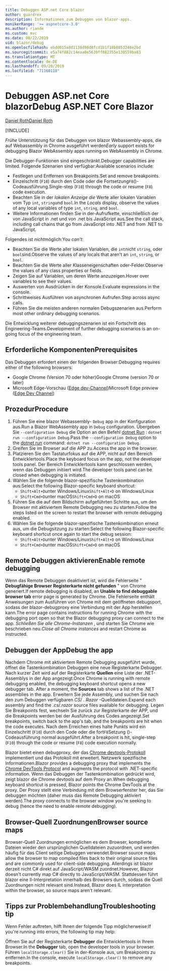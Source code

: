 ```yaml
---
title: Debuggen ASP.net Core blazor
author: guardrex
description: Informationen zum Debuggen von blazor-apps.
monikerRange: '>= aspnetcore-3.0'
ms.author: riande
ms.custom: mvc
ms.date: 08/22/2019
uid: blazor/debug
ms.openlocfilehash: ebdd015a8d1138d98d8fcd1b1f18b8053248e2bd
ms.sourcegitcommit: e5a74f882c14eaa0e5639ff082355e130559ba83
ms.translationtype: MT
ms.contentlocale: de-DE
ms.lasthandoff: 09/20/2019
ms.locfileid: "71168118"
---
```

# <a name="debug-aspnet-core-blazor"></a><span data-ttu-id="a6239-103">Debuggen ASP.net Core blazor</span><span class="sxs-lookup"><span data-stu-id="a6239-103">Debug ASP.NET Core Blazor</span></span>

[<span data-ttu-id="a6239-104">Daniel Roth</span><span class="sxs-lookup"><span data-stu-id="a6239-104">Daniel Roth</span></span>](https://github.com/danroth27)

[!INCLUDE[](~/includes/blazorwasm-preview-notice.md)]

<span data-ttu-id="a6239-105">*Frühe* Unterstützung für das Debuggen von blazor Webassembly-apps, die auf Webassembly in Chrome ausgeführt werden</span><span class="sxs-lookup"><span data-stu-id="a6239-105">*Early* support exists for debugging Blazor WebAssembly apps running on WebAssembly in Chrome.</span></span>

<span data-ttu-id="a6239-106">Die Debugger-Funktionen sind eingeschränkt.</span><span class="sxs-lookup"><span data-stu-id="a6239-106">Debugger capabilities are limited.</span></span> <span data-ttu-id="a6239-107">Folgende Szenarien sind verfügbar:</span><span class="sxs-lookup"><span data-stu-id="a6239-107">Available scenarios include:</span></span>

* <span data-ttu-id="a6239-108">Festlegen und Entfernen von Breakpoints.</span><span class="sxs-lookup"><span data-stu-id="a6239-108">Set and remove breakpoints.</span></span>
* <span data-ttu-id="a6239-109">Einzelschritt (`F10`) durch den Code oder die Fortsetzung`F8`()-Codeausführung.</span><span class="sxs-lookup"><span data-stu-id="a6239-109">Single-step (`F10`) through the code or resume (`F8`) code execution.</span></span>
* <span data-ttu-id="a6239-110">Beachten Sie in der *lokalen Anzeige die* Werte aller lokalen Variablen vom Typ `int`, `string`und `bool`.</span><span class="sxs-lookup"><span data-stu-id="a6239-110">In the *Locals* display, observe the values of any local variables of type `int`, `string`, and `bool`.</span></span>
* <span data-ttu-id="a6239-111">Weitere Informationen finden Sie in der-Aufrufkette, einschließlich der von JavaScript in .net und von .net bis JavaScript aus.</span><span class="sxs-lookup"><span data-stu-id="a6239-111">See the call stack, including call chains that go from JavaScript into .NET and from .NET to JavaScript.</span></span>

<span data-ttu-id="a6239-112">Folgendes ist *nicht*möglich:</span><span class="sxs-lookup"><span data-stu-id="a6239-112">You *can't*:</span></span>

* <span data-ttu-id="a6239-113">Beachten Sie die Werte aller lokalen Variablen, die `int`nicht `string`, oder `bool`sind.</span><span class="sxs-lookup"><span data-stu-id="a6239-113">Observe the values of any locals that aren't an `int`, `string`, or `bool`.</span></span>
* <span data-ttu-id="a6239-114">Beachten Sie die Werte aller Klasseneigenschaften oder-Felder.</span><span class="sxs-lookup"><span data-stu-id="a6239-114">Observe the values of any class properties or fields.</span></span>
* <span data-ttu-id="a6239-115">Zeigen Sie auf Variablen, um deren Werte anzuzeigen.</span><span class="sxs-lookup"><span data-stu-id="a6239-115">Hover over variables to see their values.</span></span>
* <span data-ttu-id="a6239-116">Auswerten von Ausdrücken in der Konsole.</span><span class="sxs-lookup"><span data-stu-id="a6239-116">Evaluate expressions in the console.</span></span>
* <span data-ttu-id="a6239-117">Schrittweises Ausführen von asynchronen Aufrufen.</span><span class="sxs-lookup"><span data-stu-id="a6239-117">Step across async calls.</span></span>
* <span data-ttu-id="a6239-118">Führen Sie die meisten anderen normalen Debugszenarien aus.</span><span class="sxs-lookup"><span data-stu-id="a6239-118">Perform most other ordinary debugging scenarios.</span></span>

<span data-ttu-id="a6239-119">Die Entwicklung weiterer debuggingszenarien ist ein Fortschritt des Engineering-Teams.</span><span class="sxs-lookup"><span data-stu-id="a6239-119">Development of further debugging scenarios is an on-going focus of the engineering team.</span></span>

## <a name="prerequisites"></a><span data-ttu-id="a6239-120">Erforderliche Komponenten</span><span class="sxs-lookup"><span data-stu-id="a6239-120">Prerequisites</span></span>

<span data-ttu-id="a6239-121">Das Debuggen erfordert einen der folgenden Browser:</span><span class="sxs-lookup"><span data-stu-id="a6239-121">Debugging requires either of the following browsers:</span></span>

* <span data-ttu-id="a6239-122">Google Chrome (Version 70 oder höher)</span><span class="sxs-lookup"><span data-stu-id="a6239-122">Google Chrome (version 70 or later)</span></span>
* <span data-ttu-id="a6239-123">Microsoft Edge-Vorschau ([Edge dev-Channel](https://www.microsoftedgeinsider.com))</span><span class="sxs-lookup"><span data-stu-id="a6239-123">Microsoft Edge preview ([Edge Dev Channel](https://www.microsoftedgeinsider.com))</span></span>

## <a name="procedure"></a><span data-ttu-id="a6239-124">Prozedur</span><span class="sxs-lookup"><span data-stu-id="a6239-124">Procedure</span></span>

1. <span data-ttu-id="a6239-125">Führen Sie eine blazor Webassembly- `Debug` app in der Konfiguration aus.</span><span class="sxs-lookup"><span data-stu-id="a6239-125">Run a Blazor WebAssembly app in `Debug` configuration.</span></span> <span data-ttu-id="a6239-126">Übergeben Sie `--configuration Debug` die Option an den Befehl [dotnet Run](/dotnet/core/tools/dotnet-run) : `dotnet run --configuration Debug`.</span><span class="sxs-lookup"><span data-stu-id="a6239-126">Pass the `--configuration Debug` option to the [dotnet run](/dotnet/core/tools/dotnet-run) command: `dotnet run --configuration Debug`.</span></span>
1. <span data-ttu-id="a6239-127">Greifen Sie im Browser auf die APP zu.</span><span class="sxs-lookup"><span data-stu-id="a6239-127">Access the app in the browser.</span></span>
1. <span data-ttu-id="a6239-128">Platzieren Sie den Tastaturfokus auf die APP, nicht auf den Bereich Entwicklertools.</span><span class="sxs-lookup"><span data-stu-id="a6239-128">Place the keyboard focus on the app, not the developer tools panel.</span></span> <span data-ttu-id="a6239-129">Der Bereich Entwicklertools kann geschlossen werden, wenn das Debuggen initiiert wird.</span><span class="sxs-lookup"><span data-stu-id="a6239-129">The developer tools panel can be closed when debugging is initiated.</span></span>
1. <span data-ttu-id="a6239-130">Wählen Sie die folgende blazor-spezifische Tastenkombination aus:</span><span class="sxs-lookup"><span data-stu-id="a6239-130">Select the following Blazor-specific keyboard shortcut:</span></span>
   * <span data-ttu-id="a6239-131">`Shift+Alt+D`unter Windows/Linux</span><span class="sxs-lookup"><span data-stu-id="a6239-131">`Shift+Alt+D` on Windows/Linux</span></span>
   * <span data-ttu-id="a6239-132">`Shift+Cmd+D`unter macOS</span><span class="sxs-lookup"><span data-stu-id="a6239-132">`Shift+Cmd+D` on macOS</span></span>
1. <span data-ttu-id="a6239-133">Führen Sie die auf dem Bildschirm aufgeführten Schritte aus, um den Browser mit aktiviertem Remote Debugging neu zu starten.</span><span class="sxs-lookup"><span data-stu-id="a6239-133">Follow the steps listed on the screen to restart the browser with remote debugging enabled.</span></span>
1. <span data-ttu-id="a6239-134">Wählen Sie die folgende blazor-spezifische Tastenkombination erneut aus, um die Debugsitzung zu starten:</span><span class="sxs-lookup"><span data-stu-id="a6239-134">Select the following Blazor-specific keyboard shortcut once again to start the debug session:</span></span>
   * <span data-ttu-id="a6239-135">`Shift+Alt+D`unter Windows/Linux</span><span class="sxs-lookup"><span data-stu-id="a6239-135">`Shift+Alt+D` on Windows/Linux</span></span>
   * <span data-ttu-id="a6239-136">`Shift+Cmd+D`unter macOS</span><span class="sxs-lookup"><span data-stu-id="a6239-136">`Shift+Cmd+D` on macOS</span></span>

## <a name="enable-remote-debugging"></a><span data-ttu-id="a6239-137">Remote Debuggen aktivieren</span><span class="sxs-lookup"><span data-stu-id="a6239-137">Enable remote debugging</span></span>

<span data-ttu-id="a6239-138">Wenn das Remote Debuggen deaktiviert ist, wird die Fehlerseite " **Debugfähige Browser Registerkarte nicht gefunden** " von Chrome generiert.</span><span class="sxs-lookup"><span data-stu-id="a6239-138">If remote debugging is disabled, an **Unable to find debuggable browser tab** error page is generated by Chrome.</span></span> <span data-ttu-id="a6239-139">Die Fehlerseite enthält Anweisungen zum Ausführen von Chrome mit dem geöffneten debugsport, sodass der blazor-debugproxy eine Verbindung mit der App herstellen kann.</span><span class="sxs-lookup"><span data-stu-id="a6239-139">The error page contains instructions for running Chrome with the debugging port open so that the Blazor debugging proxy can connect to the app.</span></span> <span data-ttu-id="a6239-140">*Schließen Sie alle Chrome-Instanzen* , und starten Sie Chrome wie beschrieben neu.</span><span class="sxs-lookup"><span data-stu-id="a6239-140">*Close all Chrome instances* and restart Chrome as instructed.</span></span>

## <a name="debug-the-app"></a><span data-ttu-id="a6239-141">Debuggen der App</span><span class="sxs-lookup"><span data-stu-id="a6239-141">Debug the app</span></span>

<span data-ttu-id="a6239-142">Nachdem Chrome mit aktiviertem Remote Debugging ausgeführt wurde, öffnet die Tastenkombination Debuggen eine neue Registerkarte Debugger. Nach kurzer Zeit wird auf der Registerkarte **Quellen** eine Liste der .NET-Assemblys in der App angezeigt.</span><span class="sxs-lookup"><span data-stu-id="a6239-142">Once Chrome is running with remote debugging enabled, the debugging keyboard shortcut opens a new debugger tab. After a moment, the **Sources** tab shows a list of the .NET assemblies in the app.</span></span> <span data-ttu-id="a6239-143">Erweitern Sie jede Assembly, und suchen Sie nach den zum Debuggen verfügbaren *CS*/ *. Razor* -Quelldateien.</span><span class="sxs-lookup"><span data-stu-id="a6239-143">Expand each assembly and find the *.cs*/*.razor* source files available for debugging.</span></span> <span data-ttu-id="a6239-144">Legen Sie Breakpoints fest, wechseln Sie zurück zur Registerkarte der APP, und die Breakpoints werden bei der Ausführung des Codes angezeigt.</span><span class="sxs-lookup"><span data-stu-id="a6239-144">Set breakpoints, switch back to the app's tab, and the breakpoints are hit when the code executes.</span></span> <span data-ttu-id="a6239-145">Nach dem Erreichen eines halte Punkts wird ein Einzelschritt (`F10`) durch den Code oder die fort`F8`Setzung ()-Codeausführung normal ausgeführt.</span><span class="sxs-lookup"><span data-stu-id="a6239-145">After a breakpoint is hit, single-step (`F10`) through the code or resume (`F8`) code execution normally.</span></span>

<span data-ttu-id="a6239-146">Blazor bietet einen debugproxy, der das [Chrome devtools-Protokoll](https://chromedevtools.github.io/devtools-protocol/) implementiert und das Protokoll mit erweitert. Netzwerk spezifische Informationen.</span><span class="sxs-lookup"><span data-stu-id="a6239-146">Blazor provides a debugging proxy that implements the [Chrome DevTools Protocol](https://chromedevtools.github.io/devtools-protocol/) and augments the protocol with .NET-specific information.</span></span> <span data-ttu-id="a6239-147">Wenn das Debuggen der Tastenkombination gedrückt wird, zeigt blazor die Chrome devtools auf dem Proxy an.</span><span class="sxs-lookup"><span data-stu-id="a6239-147">When debugging keyboard shortcut is pressed, Blazor points the Chrome DevTools at the proxy.</span></span> <span data-ttu-id="a6239-148">Der Proxy stellt eine Verbindung mit dem Browserfenster her, das Sie debuggen möchten (daher muss das Remote Debugging aktiviert werden).</span><span class="sxs-lookup"><span data-stu-id="a6239-148">The proxy connects to the browser window you're seeking to debug (hence the need to enable remote debugging).</span></span>

## <a name="browser-source-maps"></a><span data-ttu-id="a6239-149">Browser-Quell Zuordnungen</span><span class="sxs-lookup"><span data-stu-id="a6239-149">Browser source maps</span></span>

<span data-ttu-id="a6239-150">Browser-Quell Zuordnungen ermöglichen es dem Browser, kompilierte Dateien wieder den ursprünglichen Quelldateien zuzuordnen, und werden häufig für das Client seitige Debuggen verwendet.</span><span class="sxs-lookup"><span data-stu-id="a6239-150">Browser source maps allow the browser to map compiled files back to their original source files and are commonly used for client-side debugging.</span></span> <span data-ttu-id="a6239-151">Allerdings ist blazor derzeit nicht C# direkt auf JavaScript/WASM zuordnet.</span><span class="sxs-lookup"><span data-stu-id="a6239-151">However, Blazor doesn't currently map C# directly to JavaScript/WASM.</span></span> <span data-ttu-id="a6239-152">Stattdessen führt blazor eine Il-Interpretation innerhalb des Browsers durch, sodass die Quell Zuordnungen nicht relevant sind.</span><span class="sxs-lookup"><span data-stu-id="a6239-152">Instead, Blazor does IL interpretation within the browser, so source maps aren't relevant.</span></span>

## <a name="troubleshooting-tip"></a><span data-ttu-id="a6239-153">Tipps zur Problembehandlung</span><span class="sxs-lookup"><span data-stu-id="a6239-153">Troubleshooting tip</span></span>

<span data-ttu-id="a6239-154">Wenn Fehler auftreten, hilft Ihnen der folgende Tipp möglicherweise:</span><span class="sxs-lookup"><span data-stu-id="a6239-154">If you're running into errors, the following tip may help:</span></span>

<span data-ttu-id="a6239-155">Öffnen Sie auf der Registerkarte **Debugger** die Entwicklertools in Ihrem Browser.</span><span class="sxs-lookup"><span data-stu-id="a6239-155">In the **Debugger** tab, open the developer tools in your browser.</span></span> <span data-ttu-id="a6239-156">Führen `localStorage.clear()` Sie in der-Konsole aus, um Breakpoints zu entfernen.</span><span class="sxs-lookup"><span data-stu-id="a6239-156">In the console, execute `localStorage.clear()` to remove any breakpoints.</span></span>
